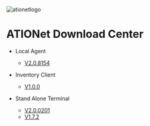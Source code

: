 
![ationetlogo](https://github.com/Ationet/ationetdocs/raw/master/Content/Images/ATIOnetLogo_250x70.png) 
# ATIONet Download Center


- Local Agent
    - [V2.0.8154](https://www.dropbox.com/sh/4jwvwu6y8bm9mfo/AABae0qaHtyc0voGJurzuW79a?dl=0)
    
- Inventory Client
    - [V1.0.0](https://www.dropbox.com/sh/qu5e7vufdclpb0w/AADci_JJLn7MIM2Gcqb3Bxeoa?dl=0)
    
- Stand Alone Terminal
    - [V2.0.0201](https://www.dropbox.com/sh/4qq8cfw1zgyoya9/AABzIl1WjcrazmLiEUkMN0Lra/AtioNet/Stand%20Alone%20Terminal?dl=0&preview=StandAlone+(2.0.0201)+EVO.zip&subfolder_nav_tracking=1)
    - [V1.7.2](https://www.dropbox.com/sh/6dceb85x376m5ug/AABGDrDGPIgwz-JTSJI9Mvw9a?dl=0)
